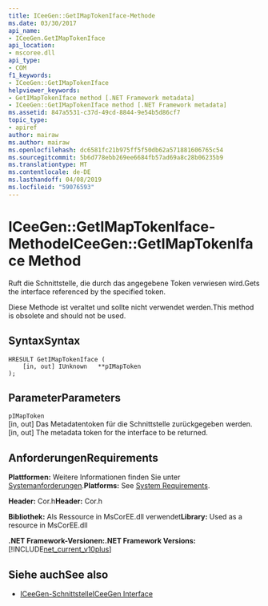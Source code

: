 ```yaml
---
title: ICeeGen::GetIMapTokenIface-Methode
ms.date: 03/30/2017
api_name:
- ICeeGen.GetIMapTokenIface
api_location:
- mscoree.dll
api_type:
- COM
f1_keywords:
- ICeeGen::GetIMapTokenIface
helpviewer_keywords:
- GetIMapTokenIface method [.NET Framework metadata]
- ICeeGen::GetIMapTokenIface method [.NET Framework metadata]
ms.assetid: 847a5531-c37d-49cd-8844-9e54b5d86cf7
topic_type:
- apiref
author: mairaw
ms.author: mairaw
ms.openlocfilehash: dc6581fc21b975ff5f50db62a571881606765c54
ms.sourcegitcommit: 5b6d778ebb269ee6684fb57ad69a8c28b06235b9
ms.translationtype: MT
ms.contentlocale: de-DE
ms.lasthandoff: 04/08/2019
ms.locfileid: "59076593"
---
```

# <a name="iceegengetimaptokeniface-method"></a><span data-ttu-id="04538-102">ICeeGen::GetIMapTokenIface-Methode</span><span class="sxs-lookup"><span data-stu-id="04538-102">ICeeGen::GetIMapTokenIface Method</span></span>
<span data-ttu-id="04538-103">Ruft die Schnittstelle, die durch das angegebene Token verwiesen wird.</span><span class="sxs-lookup"><span data-stu-id="04538-103">Gets the interface referenced by the specified token.</span></span>  
  
 <span data-ttu-id="04538-104">Diese Methode ist veraltet und sollte nicht verwendet werden.</span><span class="sxs-lookup"><span data-stu-id="04538-104">This method is obsolete and should not be used.</span></span>  
  
## <a name="syntax"></a><span data-ttu-id="04538-105">Syntax</span><span class="sxs-lookup"><span data-stu-id="04538-105">Syntax</span></span>  
  
```  
HRESULT GetIMapTokenIface (  
    [in, out] IUnknown   **pIMapToken  
);  
```  
  
## <a name="parameters"></a><span data-ttu-id="04538-106">Parameter</span><span class="sxs-lookup"><span data-stu-id="04538-106">Parameters</span></span>  
 `pIMapToken`  
 <span data-ttu-id="04538-107">[in, out] Das Metadatentoken für die Schnittstelle zurückgegeben werden.</span><span class="sxs-lookup"><span data-stu-id="04538-107">[in, out] The metadata token for the interface to be returned.</span></span>  
  
## <a name="requirements"></a><span data-ttu-id="04538-108">Anforderungen</span><span class="sxs-lookup"><span data-stu-id="04538-108">Requirements</span></span>  
 <span data-ttu-id="04538-109">**Plattformen:** Weitere Informationen finden Sie unter [Systemanforderungen](../../../../docs/framework/get-started/system-requirements.md).</span><span class="sxs-lookup"><span data-stu-id="04538-109">**Platforms:** See [System Requirements](../../../../docs/framework/get-started/system-requirements.md).</span></span>  
  
 <span data-ttu-id="04538-110">**Header:** Cor.h</span><span class="sxs-lookup"><span data-stu-id="04538-110">**Header:** Cor.h</span></span>  
  
 <span data-ttu-id="04538-111">**Bibliothek:** Als Ressource in MsCorEE.dll verwendet</span><span class="sxs-lookup"><span data-stu-id="04538-111">**Library:** Used as a resource in MsCorEE.dll</span></span>  
  
 **<span data-ttu-id="04538-112">.NET Framework-Versionen:</span><span class="sxs-lookup"><span data-stu-id="04538-112">.NET Framework Versions:</span></span>** [!INCLUDE[net_current_v10plus](../../../../includes/net-current-v10plus-md.md)]  
  
## <a name="see-also"></a><span data-ttu-id="04538-113">Siehe auch</span><span class="sxs-lookup"><span data-stu-id="04538-113">See also</span></span>

- [<span data-ttu-id="04538-114">ICeeGen-Schnittstelle</span><span class="sxs-lookup"><span data-stu-id="04538-114">ICeeGen Interface</span></span>](../../../../docs/framework/unmanaged-api/metadata/iceegen-interface.md)
